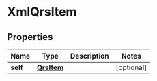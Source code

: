 
# XmlQrsItem

## Properties
| Name | Type | Description | Notes |
| ------------ | ------------- | ------------- | ------------- |
| **self** | [**QrsItem**](QrsItem.md) |  |  [optional] |



